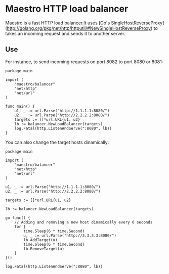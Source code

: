 Maestro HTTP load balancer
================================
Maestro is a fast HTTP load balancer.It uses [Go's SingleHostReverseProxy] (http://golang.org/pkg/net/http/httputil/#NewSingleHostReverseProxy) to takes an incoming request and sends it to another server.

## Use

For instance, to send incoming requests on port 8082 to port 8080 or 8081:

	package main

	import (
		"maestro/balancer"
		"net/http"
		"net/url"
	)

	func main() {
		u1, _ := url.Parse("http://1.1.1.1:8080/")
		u2, _ := url.Parse("http://2.2.2.2:8080/")
		targets := []*url.URL{u1, u2}
		lb := balancer.NewLoadBalancer(targets)
		log.Fatal(http.ListenAndServe(":8080", lb))
	}

You can also change the target hosts dinamically:

	package main

	import (
		"maestro/balancer"
		"net/http"
		"net/url"
	)

	u1, _ := url.Parse("http://1.1.1.1:8080/")
	u2, _ := url.Parse("http://2.2.2.2:8080/")

	targets := []*url.URL{u1, u2}

	lb := balancer.NewLoadBalancer(targets)

	go func() {
		// Adding and removing a new host dinamically every 6 seconds
		for {
			time.Sleep(6 * time.Second)
			u, _ := url.Parse("http://3.3.3.3:8080/")
			lb.AddTarget(u)
			time.Sleep(6 * time.Second)
			lb.RemoveTarget(u)
		}
	}()

	log.Fatal(http.ListenAndServe(":8080", lb))

